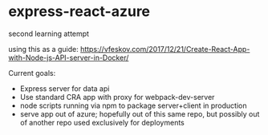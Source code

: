 # express-react-azure
second learning attempt

using this as a guide: https://vfeskov.com/2017/12/21/Create-React-App-with-Node-js-API-server-in-Docker/

Current goals:

* Express server for data api
* Use standard CRA app with proxy for webpack-dev-server
* node scripts running via npm to package server+client in production
* serve app out of azure; hopefully out of this same repo, but possibly out of another repo used exclusively for deployments